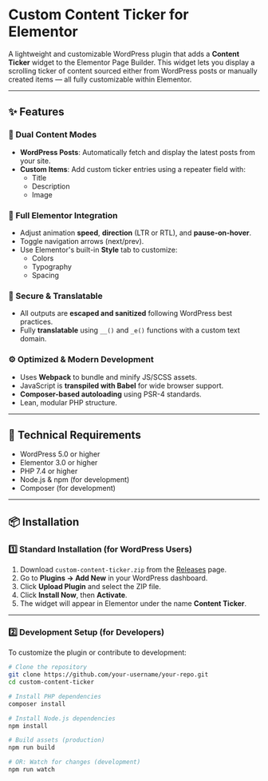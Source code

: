 # Custom Content Ticker for Elementor

A lightweight and customizable WordPress plugin that adds a **Content Ticker** widget to the Elementor Page Builder. This widget lets you display a scrolling ticker of content sourced either from WordPress posts or manually created items — all fully customizable within Elementor.

________________

## ✨ Features

### 🔁 Dual Content Modes
- **WordPress Posts**: Automatically fetch and display the latest posts from your site.
- **Custom Items**: Add custom ticker entries using a repeater field with:
  - Title
  - Description
  - Image

### 🎨 Full Elementor Integration
- Adjust animation **speed**, **direction** (LTR or RTL), and **pause-on-hover**.
- Toggle navigation arrows (next/prev).
- Use Elementor's built-in **Style** tab to customize:
  - Colors
  - Typography
  - Spacing

### 🔐 Secure & Translatable
- All outputs are **escaped and sanitized** following WordPress best practices.
- Fully **translatable** using `__()` and `_e()` functions with a custom text domain.

### ⚙️ Optimized & Modern Development
- Uses **Webpack** to bundle and minify JS/SCSS assets.
- JavaScript is **transpiled with Babel** for wide browser support.
- **Composer-based autoloading** using PSR-4 standards.
- Lean, modular PHP structure.

---

## 🧱 Technical Requirements

- WordPress 5.0 or higher  
- Elementor 3.0 or higher  
- PHP 7.4 or higher  
- Node.js & npm (for development)  
- Composer (for development)

---

## 📦 Installation

### 1️⃣ Standard Installation (for WordPress Users)

1. Download `custom-content-ticker.zip` from the [Releases](#) page.
2. Go to **Plugins → Add New** in your WordPress dashboard.
3. Click **Upload Plugin** and select the ZIP file.
4. Click **Install Now**, then **Activate**.
5. The widget will appear in Elementor under the name **Content Ticker**.

---

### 2️⃣ Development Setup (for Developers)

To customize the plugin or contribute to development:

```bash
# Clone the repository
git clone https://github.com/your-username/your-repo.git
cd custom-content-ticker

# Install PHP dependencies
composer install

# Install Node.js dependencies
npm install

# Build assets (production)
npm run build

# OR: Watch for changes (development)
npm run watch
